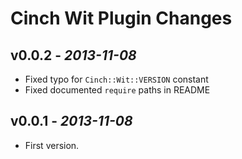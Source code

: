 Cinch Wit Plugin Changes
========================

## v0.0.2 - *2013-11-08*

- Fixed typo for `Cinch::Wit::VERSION` constant
- Fixed documented `require` paths in README

## v0.0.1 - *2013-11-08*

- First version.

